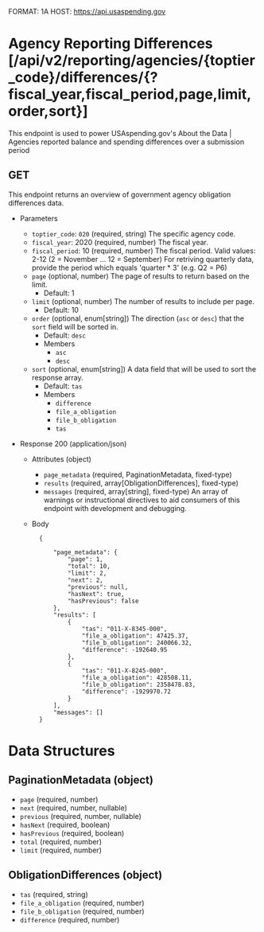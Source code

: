 FORMAT: 1A
HOST: https://api.usaspending.gov

# Agency Reporting Differences [/api/v2/reporting/agencies/{toptier_code}/differences/{?fiscal_year,fiscal_period,page,limit,order,sort}]

This endpoint is used to power USAspending.gov's About the Data \| Agencies reported balance and spending differences over a submission period

## GET

This endpoint returns an overview of government agency obligation differences data.

+ Parameters
    + `toptier_code`: `020` (required, string)
        The specific agency code.
    + `fiscal_year`: 2020 (required, number)
        The fiscal year.
    + `fiscal_period`: 10 (required, number)
        The fiscal period. Valid values: 2-12 (2 = November ... 12 = September)
        For retriving quarterly data, provide the period which equals 'quarter * 3' (e.g. Q2 = P6)
    + `page` (optional, number)
        The page of results to return based on the limit.
        + Default: 1
    + `limit` (optional, number)
        The number of results to include per page.
        + Default: 10
    + `order` (optional, enum[string])
        The direction (`asc` or `desc`) that the `sort` field will be sorted in.
        + Default: `desc`
        + Members
            + `asc`
            + `desc`
    + `sort` (optional, enum[string])
        A data field that will be used to sort the response array.
        + Default: `tas`
        + Members
            + `difference`
            + `file_a_obligation`
            + `file_b_obligation`
            + `tas`

+ Response 200 (application/json)

    + Attributes (object)
        + `page_metadata` (required, PaginationMetadata, fixed-type)
        + `results` (required, array[ObligationDifferences], fixed-type)
        + `messages` (required, array[string], fixed-type)
            An array of warnings or instructional directives to aid consumers of this endpoint with development and debugging.
    + Body

            {

                "page_metadata": {
                    "page": 1,
                    "total": 10,
                    "limit": 2,
                    "next": 2,
                    "previous": null,
                    "hasNext": true,
                    "hasPrevious": false
                },
                "results": [
                    {
                        "tas": "011-X-8345-000",
                        "file_a_obligation": 47425.37,
                        "file_b_obligation": 240066.32,
                        "difference": -192640.95
                    },
                    {
                        "tas": "011-X-8245-000",
                        "file_a_obligation": 428508.11,
                        "file_b_obligation": 2358478.83,
                        "difference": -1929970.72
                    }
                ],
                "messages": []
            }

# Data Structures

## PaginationMetadata (object)
+ `page` (required, number)
+ `next` (required, number, nullable)
+ `previous` (required, number, nullable)
+ `hasNext` (required, boolean)
+ `hasPrevious` (required, boolean)
+ `total` (required, number)
+ `limit` (required, number)

## ObligationDifferences (object)
+ `tas` (required, string)
+ `file_a_obligation` (required, number)
+ `file_b_obligation` (required, number)
+ `difference` (required, number)
